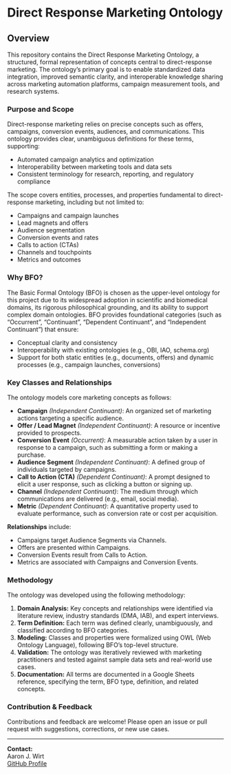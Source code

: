 # Direct Response Marketing Ontology

## Overview

This repository contains the Direct Response Marketing Ontology, a structured, formal representation of concepts central to direct-response marketing. The ontology’s primary goal is to enable standardized data integration, improved semantic clarity, and interoperable knowledge sharing across marketing automation platforms, campaign measurement tools, and research systems.

### Purpose and Scope

Direct-response marketing relies on precise concepts such as offers, campaigns, conversion events, audiences, and communications. This ontology provides clear, unambiguous definitions for these terms, supporting:
- Automated campaign analytics and optimization
- Interoperability between marketing tools and data sets
- Consistent terminology for research, reporting, and regulatory compliance

The scope covers entities, processes, and properties fundamental to direct-response marketing, including but not limited to:
- Campaigns and campaign launches
- Lead magnets and offers
- Audience segmentation
- Conversion events and rates
- Calls to action (CTAs)
- Channels and touchpoints
- Metrics and outcomes

### Why BFO?

The Basic Formal Ontology (BFO) is chosen as the upper-level ontology for this project due to its widespread adoption in scientific and biomedical domains, its rigorous philosophical grounding, and its ability to support complex domain ontologies. BFO provides foundational categories (such as “Occurrent”, “Continuant”, “Dependent Continuant”, and “Independent Continuant”) that ensure:
- Conceptual clarity and consistency
- Interoperability with existing ontologies (e.g., OBI, IAO, schema.org)
- Support for both static entities (e.g., documents, offers) and dynamic processes (e.g., campaign launches, conversions)

### Key Classes and Relationships

The ontology models core marketing concepts as follows:

- **Campaign** *(Independent Continuant)*: An organized set of marketing actions targeting a specific audience.
- **Offer / Lead Magnet** *(Independent Continuant)*: A resource or incentive provided to prospects.
- **Conversion Event** *(Occurrent)*: A measurable action taken by a user in response to a campaign, such as submitting a form or making a purchase.
- **Audience Segment** *(Independent Continuant)*: A defined group of individuals targeted by campaigns.
- **Call to Action (CTA)** *(Dependent Continuant)*: A prompt designed to elicit a user response, such as clicking a button or signing up.
- **Channel** *(Independent Continuant)*: The medium through which communications are delivered (e.g., email, social media).
- **Metric** *(Dependent Continuant)*: A quantitative property used to evaluate performance, such as conversion rate or cost per acquisition.

**Relationships** include:
- Campaigns target Audience Segments via Channels.
- Offers are presented within Campaigns.
- Conversion Events result from Calls to Action.
- Metrics are associated with Campaigns and Conversion Events.

### Methodology

The ontology was developed using the following methodology:

1. **Domain Analysis:** Key concepts and relationships were identified via literature review, industry standards (DMA, IAB), and expert interviews.
2. **Term Definition:** Each term was defined clearly, unambiguously, and classified according to BFO categories.
3. **Modeling:** Classes and properties were formalized using OWL (Web Ontology Language), following BFO’s top-level structure.
4. **Validation:** The ontology was iteratively reviewed with marketing practitioners and tested against sample data sets and real-world use cases.
5. **Documentation:** All terms are documented in a Google Sheets reference, specifying the term, BFO type, definition, and related concepts.

### Contribution & Feedback

Contributions and feedback are welcome! Please open an issue or pull request with suggestions, corrections, or new use cases.

---

**Contact:**  
Aaron J. Wirt  
[GitHub Profile](https://github.com/aaronjwirt)